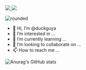 <a href="https://duckguya.github.io/mysite/" target="_blank">
<img src="https://img.shields.io/badge/BLOG-FF4655?style=flat-square&logo=Undertale&logoColor=white"/>
</a>
<img src="https://img.shields.io/badge/duckguya@gmail.com-F7931E?style=flat-square&logo=Gmail&logoColor=white"/>

![rounded](https://capsule-render.vercel.app/api?type=rounded&color=9999FF&text=Hi!%20I'm%20Sujin!&fontAlignY=50&fontSize=40&height=200&stroke=000000&strokeWidth=2)


- 👋 Hi, I’m @duckguya
- 👀 I’m interested in ...
- 🌱 I’m currently learning ...
- 💞️ I’m looking to collaborate on ...
- 📫 How to reach me ...



![Anurag's GitHub stats](https://github-readme-stats.vercel.app/api?username=duckguya&show_icons=true&theme=radical)

<!---
duckguya/duckguya is a ✨ special ✨ repository because its `README.md` (this file) appears on your GitHub profile.
You can click the Preview link to take a look at your changes.
--->
